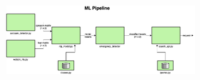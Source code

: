 <img src="https://github.com/Mugunthanraju/Emergency-Tweets/blob/main/emergencyTweets/ML/ml_pipeline.png" alt="Model Architecture" >
